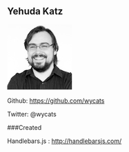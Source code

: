 ##  Yehuda Katz

![picture of Yehuda Katz](images/core/ykatz.jpg)

Github: https://github.com/wycats

Twitter: @wycats

###Created 

Handlebars.js : http://handlebarsjs.com/